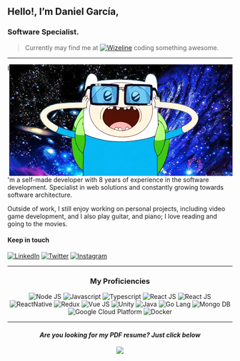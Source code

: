## Hello!, I’m Daniel García,
### Software Specialist.

> Currently may find me at <a href="https://www.wizeline.com/"><img src="https://img.shields.io/badge/Wizeline-ea3d44?style=flat-square&logo=no&logoColor=white" alt="Wizeline" /></a> coding something awesome.

<hr />

<img align="right" src="https://github.com/dannegm/dannegm/blob/main/awesome.gif" />

I'm a self-made developer with 8 years of experience in the software development. Specialist in web solutions and constantly growing towards software architecture.

Outside of work, I still enjoy working on personal projects, including video game development, and I also play guitar, and piano; I love reading and going to the movies.

#### Keep in touch

[<img alt="LinkedIn" src="https://img.shields.io/badge/LinkedIn-0077B5?style=for-the-badge&logo=linkedin&logoColor=white" />](https://linkedin.com/in/dannegm)
[<img alt="Twitter" src="https://img.shields.io/badge/Twitter-1DA1F2?style=for-the-badge&logo=twitter&logoColor=white" />](https://twitter.com/dannegm)
[<img alt="Instagram" src="https://img.shields.io/badge/Insta-E4405F?style=for-the-badge&logo=instagram&logoColor=white" />](https://instagram.com/dannegm)

<hr />
<h3 align="center">My Proficiencies</h3>

<p align="center">
  <img alt="Node JS" src="https://img.shields.io/badge/Node.js-43853D?style=for-the-badge&logo=node.js&logoColor=white" />
  <img alt="Javascript" src="https://img.shields.io/badge/JavaScript-F7DF1E?style=for-the-badge&logo=javascript&logoColor=black" />
  <img alt="Typescript" src="https://img.shields.io/badge/TypeScript-007ACC?style=for-the-badge&logo=typescript&logoColor=white" />
  <img alt="React JS" src="https://img.shields.io/badge/React-20232A?style=for-the-badge&logo=react&logoColor=61DAFB#gh-dark-mode-only" />
  <img alt="React JS" src="https://img.shields.io/badge/React-FEFEFE?style=for-the-badge&logo=react&logoColor=61DAFB#gh-light-mode-only" />
  <img alt="ReactNative" src="https://img.shields.io/badge/React_Native-20232A?style=for-the-badge&logo=react&logoColor=61DAFB" />
  <img alt="Redux" src="https://img.shields.io/badge/Redux-593D88?style=for-the-badge&logo=redux&logoColor=white" />
  <img alt="Vue JS" src="https://img.shields.io/badge/Vue.js-35495E?style=for-the-badge&logo=vue.js&logoColor=4FC08D" />
  <img alt="Unity" src="https://img.shields.io/badge/Unity-100000?style=for-the-badge&logo=unity&logoColor=white" />
  <img alt="Java" src="https://img.shields.io/badge/Java-ED8B00?style=for-the-badge&logo=java&logoColor=white" />
  <img alt="Go Lang" src="https://img.shields.io/badge/Go-00ADD8?style=for-the-badge&logo=go&logoColor=white" />
  <img alt="Mongo DB" src="https://img.shields.io/badge/MongoDB-4EA94B?style=for-the-badge&logo=mongodb&logoColor=white" />
  <img alt="Google Cloud Platform" src="https://img.shields.io/badge/Google_Cloud-4285F4?style=for-the-badge&logo=google-cloud&logoColor=white" />
  <img alt="Docker" src="https://img.shields.io/badge/Docker-2496ee?style=for-the-badge&logo=docker&logoColor=white" />
<p>
  
<hr />
<h4 align="center"><em>Are you looking for my PDF resume? Just click below</em></h3>
<p align="center">
  <a href="https://github.com/dannegm/dannegm/blob/main/resume.pdf"><img src="https://img.shields.io/badge/Download_Resume-24292f?style=for-the-badge&logo=no&logoColor=white" /></a>
<p>
